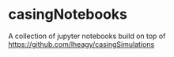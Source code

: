 # casingNotebooks
A collection of jupyter notebooks build on top of https://github.com/lheagy/casingSimulations
